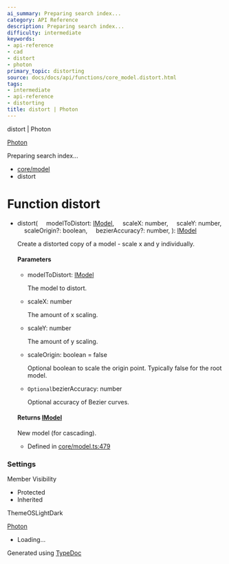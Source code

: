 ```yaml
---
ai_summary: Preparing search index...
category: API Reference
description: Preparing search index...
difficulty: intermediate
keywords:
- api-reference
- cad
- distort
- photon
primary_topic: distorting
source: docs/docs/api/functions/core_model.distort.html
tags:
- intermediate
- api-reference
- distorting
title: distort | Photon
---
```

distort | Photon

[Photon](../index.md)




Preparing search index...

* [core/model](../modules/core_model.md)
* distort

# Function distort

* distort(
      modelToDistort: [IModel](../interfaces/core_schema.IModel.md),
      scaleX: number,
      scaleY: number,
      scaleOrigin?: boolean,
      bezierAccuracy?: number,
  ): [IModel](../interfaces/core_schema.IModel.md)

  Create a distorted copy of a model - scale x and y individually.

  #### Parameters

  + modelToDistort: [IModel](../interfaces/core_schema.IModel.md)

    The model to distort.
  + scaleX: number

    The amount of x scaling.
  + scaleY: number

    The amount of y scaling.
  + scaleOrigin: boolean = false

    Optional boolean to scale the origin point. Typically false for the root model.
  + `Optional`bezierAccuracy: number

    Optional accuracy of Bezier curves.

  #### Returns [IModel](../interfaces/core_schema.IModel.md)

  New model (for cascading).

  + Defined in [core/model.ts:479](https://github.com/mwhite454/photon/blob/main/packages/photon/src/core/model.ts#L479)

### Settings

Member Visibility

* Protected
* Inherited

ThemeOSLightDark

[Photon](../index.md)

* Loading...

Generated using [TypeDoc](https://typedoc.org/)
